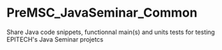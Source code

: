 # PreMSC_JavaSeminar_Common
Share Java code snippets, functionnal main(s) and units tests for testing EPITECH's Java Seminar projetcs
